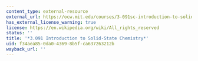 ```yaml
---
content_type: external-resource
external_url: https://ocw.mit.edu/courses/3-091sc-introduction-to-solid-state-chemistry-fall-2010/
has_external_license_warning: true
license: https://en.wikipedia.org/wiki/All_rights_reserved
status: ''
title: '*3.091 Introduction to Solid-State Chemistry*'
uid: f34aea85-0da0-4369-8b5f-ca637263212b
wayback_url: ''
---
```

